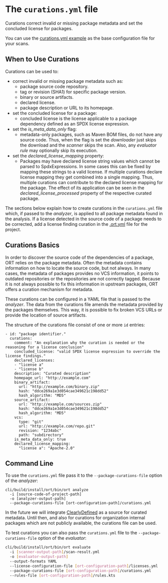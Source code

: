 # The `curations.yml` file

Curations correct invalid or missing package metadata and set the concluded license for packages.

You can use the [curations.yml example](../examples/curations.yml) as the base configuration file for your scans.

## When to Use Curations

Curations can be used to:

* correct invalid or missing package metadata such as:
  * package source code repository.
  * tag or revision (SHA1) for specific package version.
  * binary or source artifacts.
  * declared license.
  * package description or URL to its homepage.
* set the concluded license for a package:
  * concluded license is the license applicable to a package dependency defined as an SPDX license expression.
* set the _is_meta_data_only_ flag:
  * metadata-only packages, such as Maven BOM files, do not have any source code. Thus, when the flag is set the
  _downloader_ just skips the download and the _scanner_ skips the scan. Also, any _evaluator rule_ may optionally skip
  its execution.
* set the _declared_license_mapping_ property:
  * Packages may have declared license string values which cannot be parsed to SpdxExpressions. In some cases this can
    be fixed by mapping these strings to a valid license. If multiple curations declare license mapping they get
    combined into a single mapping. Thus, multiple curations can contribute to the declared license mapping for the
    package. The effect of its application can be seen in the _declared_license_processed_ property of the respective
    curated package. 

The sections below explain how to create curations in the `curations.yml` file which,
if passed to the _analyzer_, is applied to all package metadata found in the analysis.
If a license detected in the source code of a package needs to be corrected, add
a license finding curation in the [.ort.yml](config-file-ort-yml.md#curations) file for the project.

## Curations Basics

In order to discover the source code of the dependencies of a package, ORT relies on the package metadata. Often the
metadata contains information on how to locate the source code, but not always. In many cases, the metadata of packages
provides no VCS information, it points to outdated repositories or the repositories are not correctly tagged.
Because it is not always possible to fix this information in upstream packages, ORT offers a curation mechanism for
metadata.

These curations can be configured in a YAML file that is passed to the _analyzer_. The data from the curations file
amends the metadata provided by the packages themselves. This way, it is possible to fix broken VCS URLs or provide the
location of source artifacts.

The structure of the curations file consist of one or more `id` entries:

```
- id: "package identifier."
  curations:
    comment: "An explanation why the curation is needed or the reasoning for a license conclusion"
    concluded_license: "valid SPDX license expression to override the license findings."
    declared_licenses:
    - "license a"
    - "license b"
    description: "Curated description"
    homepage_url: "http://example.com"
    binary_artifact:
      url: "http://example.com/binary.zip"
      hash: "ddce269a1e3d054cae349621c198dd52"
      hash_algorithm: "MD5"
    source_artifact:
      url: "http://example.com/sources.zip"
      hash: "ddce269a1e3d054cae349621c198dd52"
      hash_algorithm: "MD5"
    vcs:
      type: "git"
      url: "http://example.com/repo.git"
      revision: "1234abc"
      path: "subdirectory"
    is_meta_data_only: true
    declared_license_mapping:
      "license a": "Apache-2.0"
````

## Command Line

To use the `curations.yml` file pass it to the `--package-curations-file` option of the _analyzer_:

```
cli/build/install/ort/bin/ort analyze
  -i [source-code-of-project-path]
  -o [analyzer-output-path]
  --package-curations-file [ort-configuration-path]/curations.yml
```

In the future we will integrate [ClearlyDefined](https://clearlydefined.io/) as a source for curated metadata. Until
then, and also for curations for organization internal packages which are not publicly available, the curations file can be used.

To test curations you can also pass the `curations.yml` file to the `--package-curations-file` option of the
_evaluator_:

```bash
cli/build/install/ort/bin/ort evaluate
  -i [scanner-output-path]/scan-result.yml
  -o [evaluator-output-path]
  --output-formats YAML
  --license-configuration-file [ort-configuration-path]/licenses.yml
  --package-curations-file [ort-configuration-path]/curations.yml
  --rules-file [ort-configuration-path]/rules.kts
```
